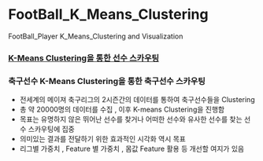 # FootBall_K_Means_Clustering
FootBall_Player K_Means_Clustering and Visualization

### <a href = "https://ddggblog.tistory.com/156">K-Means Clustering을 통한 선수 스카우팅</a>
### 축구선수 K-Means Clustering을 통한 축구선수 스카우팅


* 전세계의 메이져 축구리그의 2시즌간의 데이터를 통하여 축구선수들을 Clustering
* 총 약 20000명의 데이터를 수집 , 이후 K-means Clustering을 진행함
* 목표는 유명하지 않은 뛰어난 선수를 찾거나 어떠한 선수와 유사한 선수를 찾는 선수 스카우팅에 집중
* 의미있는 결과를 전달하기 위한 효과적인 시각화 역시 목표 
* 리그별 가중치 , Feature 별 가중치 , 몸값 Feature 활용 등 개선할 여지가 있음
